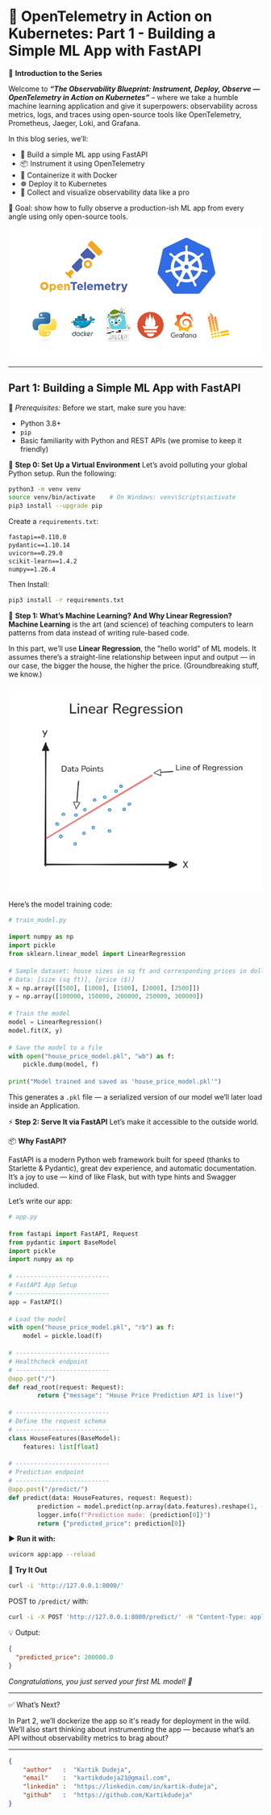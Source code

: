 # 🔭 OpenTelemetry in Action on Kubernetes: Part 1 - Building a Simple ML App with FastAPI

🚀 **Introduction to the Series**

Welcome to _**“The Observability Blueprint: Instrument, Deploy, Observe — OpenTelemetry in Action on Kubernetes”**_ – where we take a humble machine learning application and give it superpowers: observability across metrics, logs, and traces using open-source tools like OpenTelemetry, Prometheus, Jaeger, Loki, and Grafana.

In this blog series, we’ll:
- 🤖 Build a simple ML app using FastAPI
- 📦 Instrument it using OpenTelemetry
- 🐳 Containerize it with Docker
- ☸️ Deploy it to Kubernetes
- 🔭 Collect and visualize observability data like a pro

🎯 Goal: show how to fully observe a production-ish ML app from every angle using only open-source tools.

![OTel-k8s](https://github.com/Kartikdudeja/blogs/blob/main/images/OTel-k8s.png)

---
## Part 1: Building a Simple ML App with FastAPI

🧰 _Prerequisites:_
Before we start, make sure you have:
- Python 3.8+
- `pip`
- Basic familiarity with Python and REST APIs (we promise to keep it friendly)

🔧 **Step 0: Set Up a Virtual Environment**
Let’s avoid polluting your global Python setup. Run the following:
```bash
python3 -m venv venv
source venv/bin/activate    # On Windows: venv\Scripts\activate
pip3 install --upgrade pip
```

Create a `requirements.txt`:
```text
fastapi==0.110.0
pydantic==1.10.14
uvicorn==0.29.0
scikit-learn==1.4.2
numpy==1.26.4
```

Then Install:
```bash
pip3 install -r requirements.txt
```

🧠 **Step 1: What’s Machine Learning? And Why Linear Regression?**
**Machine Learning** is the art (and science) of teaching computers to learn patterns from data instead of writing rule-based code.

In this part, we’ll use **Linear Regression**, the "hello world" of ML models. It assumes there’s a straight-line relationship between input and output — in our case, the bigger the house, the higher the price. (Groundbreaking stuff, we know.)

![linear-regression](https://github.com/Kartikdudeja/blogs/blob/main/images/linear-regression.png)

Here’s the model training code:
```python
# train_model.py

import numpy as np
import pickle
from sklearn.linear_model import LinearRegression

# Sample dataset: house sizes in sq ft and corresponding prices in dollars
# Data: [size (sq ft)], [price ($)]
X = np.array([[500], [1000], [1500], [2000], [2500]])
y = np.array([100000, 150000, 200000, 250000, 300000])

# Train the model
model = LinearRegression()
model.fit(X, y)

# Save the model to a file
with open("house_price_model.pkl", "wb") as f:
    pickle.dump(model, f)

print("Model trained and saved as 'house_price_model.pkl'")
```
This generates a `.pkl` file — a serialized version of our model we’ll later load inside an Application.

⚡ **Step 2: Serve It via FastAPI**
Let’s make it accessible to the outside world.

📦 **Why FastAPI?**

FastAPI is a modern Python web framework built for speed (thanks to Starlette & Pydantic), great dev experience, and automatic documentation. It’s a joy to use — kind of like Flask, but with type hints and Swagger included.

Let’s write our app:
```python
# app.py

from fastapi import FastAPI, Request
from pydantic import BaseModel
import pickle
import numpy as np

# --------------------------
# FastAPI App Setup
# --------------------------
app = FastAPI()

# Load the model
with open("house_price_model.pkl", "rb") as f:
    model = pickle.load(f)

# --------------------------
# Healthcheck endpoint
# --------------------------
@app.get("/")
def read_root(request: Request):
        return {"message": "House Price Prediction API is live!"}

# --------------------------
# Define the request schema
# --------------------------
class HouseFeatures(BaseModel):
    features: list[float]

# --------------------------
# Prediction endpoint
# --------------------------
@app.post("/predict/")
def predict(data: HouseFeatures, request: Request):
        prediction = model.predict(np.array(data.features).reshape(1, -1))
        logger.info(f"Prediction made: {prediction[0]}")
        return {"predicted_price": prediction[0]}
```

▶️ **Run it with:**
```bash
uvicorn app:app --reload
```

🧪 **Try It Out**
```bash
curl -i 'http://127.0.0.1:8000/'
```

POST to `/predict/` with:
```bash
curl -i -X POST 'http://127.0.0.1:8000/predict/' -H "Content-Type: application/json" -d '{"features": [1500]}'
```
💡 Output:
```json
{
  "predicted_price": 200000.0
}
```
_Congratulations, you just served your first ML model! 🎉_

---

✅ What’s Next?

In Part 2, we’ll dockerize the app so it's ready for deployment in the wild. We’ll also start thinking about instrumenting the app — because what’s an API without observability metrics to brag about?

---

```json
{
    "author"   :  "Kartik Dudeja",
    "email"    :  "kartikdudeja21@gmail.com",
    "linkedin" :  "https://linkedin.com/in/kartik-dudeja",
    "github"   :  "https://github.com/Kartikdudeja"
}
```
